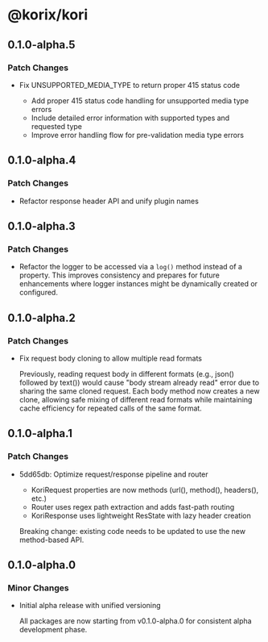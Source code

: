 # @korix/kori

## 0.1.0-alpha.5

### Patch Changes

- Fix UNSUPPORTED_MEDIA_TYPE to return proper 415 status code

  - Add proper 415 status code handling for unsupported media type errors
  - Include detailed error information with supported types and requested type
  - Improve error handling flow for pre-validation media type errors

## 0.1.0-alpha.4

### Patch Changes

- Refactor response header API and unify plugin names

## 0.1.0-alpha.3

### Patch Changes

- Refactor the logger to be accessed via a `log()` method instead of a property. This improves consistency and prepares for future enhancements where logger instances might be dynamically created or configured.

## 0.1.0-alpha.2

### Patch Changes

- Fix request body cloning to allow multiple read formats

  Previously, reading request body in different formats (e.g., json() followed by text()) would cause "body stream already read" error due to sharing the same cloned request. Each body method now creates a new clone, allowing safe mixing of different read formats while maintaining cache efficiency for repeated calls of the same format.

## 0.1.0-alpha.1

### Patch Changes

- 5dd65db: Optimize request/response pipeline and router

  - KoriRequest properties are now methods (url(), method(), headers(), etc.)
  - Router uses regex path extraction and adds fast-path routing
  - KoriResponse uses lightweight ResState with lazy header creation

  Breaking change: existing code needs to be updated to use the new method-based API.

## 0.1.0-alpha.0

### Minor Changes

- Initial alpha release with unified versioning

  All packages are now starting from v0.1.0-alpha.0 for consistent alpha development phase.
